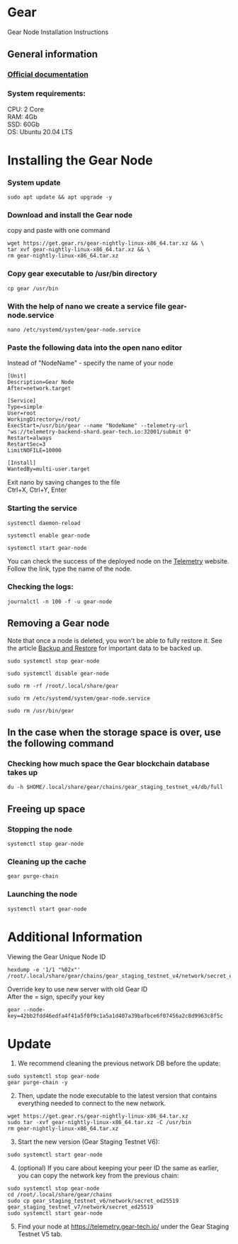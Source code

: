 # Gear
Gear Node Installation Instructions </br>
## General information </br>
### [Official documentation](https://wiki.gear-tech.io/docs/node/setting-up)
### System requirements:</br>
CPU: 2 Core </br>
RAM: 4Gb </br>
SSD: 60Gb </br>
OS: Ubuntu 20.04 LTS </br>
# Installing the Gear Node </br>
### System update
```
sudo apt update && apt upgrade -y
```
### Download and install the Gear node </br>
copy and paste with one command </br>
```
wget https://get.gear.rs/gear-nightly-linux-x86_64.tar.xz && \
tar xvf gear-nightly-linux-x86_64.tar.xz && \
rm gear-nightly-linux-x86_64.tar.xz
```
### Copy gear executable to /usr/bin directory 
```
cp gear /usr/bin
```
### With the help of nano we create a service file gear-node.service
```
nano /etc/systemd/system/gear-node.service
```
### Paste the following data into the open nano editor </br>
Instead of "NodeName" - specify the name of your node
```
[Unit]
Description=Gear Node
After=network.target

[Service]
Type=simple
User=root
WorkingDirectory=/root/
ExecStart=/usr/bin/gear --name "NodeName" --telemetry-url "ws://telemetry-backend-shard.gear-tech.io:32001/submit 0"
Restart=always
RestartSec=3
LimitNOFILE=10000

[Install]
WantedBy=multi-user.target
```
Exit nano by saving changes to the file </br>
Ctrl+X, Ctrl+Y, Enter
### Starting the service
```
systemctl daemon-reload
```
```
systemctl enable gear-node
```
```
systemctl start gear-node
```
You can check the success of the deployed node on the [Telemetry](https://telemetry.gear-tech.io) website. </br>
Follow the link, type the name of the node.
### Checking the logs:
```
journalctl -n 100 -f -u gear-node
```
## Removing a Gear node
Note that once a node is deleted, you won't be able to fully restore it. See the article [Backup and Restore](https://wiki.gear-tech.io/docs/node/backup-restore) for important data to be backed up.
```
sudo systemctl stop gear-node
```
```
sudo systemctl disable gear-node
```
```
sudo rm -rf /root/.local/share/gear
```
```
sudo rm /etc/systemd/system/gear-node.service
```
```
sudo rm /usr/bin/gear
```

## In the case when the storage space is over, use the following command
### Checking how much space the Gear blockchain database takes up
```
du -h $HOME/.local/share/gear/chains/gear_staging_testnet_v4/db/full
```
## Freeing up space
### Stopping the node
```
systemctl stop gear-node
```
### Cleaning up the cache
```
gear purge-chain
```
### Launching the node
```
systemctl start gear-node
```
# Additional Information
Viewing the Gear Unique Node ID
```
hexdump -e '1/1 "%02x"' /root/.local/share/gear/chains/gear_staging_testnet_v4/network/secret_ed25519
```
Override key to use new server with old Gear ID </br>
After the = sign, specify your key
```
gear --node-key=42bb2fdd46edfa4f41a5f0f9c1a5a1d407a39bafbce6f07456a2c8d9963c8f5c
```
# Update
1. We recommend cleaning the previous network DB before the update:</br>
```
sudo systemctl stop gear-node
gear purge-chain -y
```
2. Then, update the node executable to the latest version that contains everything needed to connect to the new network.</br>
```
wget https://get.gear.rs/gear-nightly-linux-x86_64.tar.xz
sudo tar -xvf gear-nightly-linux-x86_64.tar.xz -C /usr/bin
rm gear-nightly-linux-x86_64.tar.xz
```
3. Start the new version (Gear Staging Testnet V6):</br>
```
sudo systemctl start gear-node
```
4. (optional) If you care about keeping your peer ID the same as earlier, you can copy the network key from the previous chain:</br>
```
sudo systemctl stop gear-node
cd /root/.local/share/gear/chains
sudo cp gear_staging_testnet_v6/network/secret_ed25519 gear_staging_testnet_v7/network/secret_ed25519
sudo systemctl start gear-node
```
5. Find your node at https://telemetry.gear-tech.io/ under the Gear Staging Testnet V5 tab.
